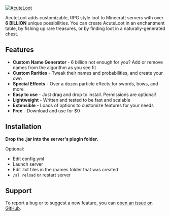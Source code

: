 [![AcuteLoot](https://i.imgur.com/YbJbYAf.png)](https://spigotmc.org)

AcuteLoot adds customizable, RPG style loot to Minecraft servers with over **6 BILLION** unique possibilities. You can create AcuteLoot in an enchantment table, by fishing up rare treasures, or by finding loot in a naturally-generated chest.

Features
--------
* **Custom Name Generator** - 6 billion not enough for you? Add or remove names from the algorithm as you see fit
* **Custom Rarities** - Tweak their names and probabilities, and create your own
* **Special Effects** - Over a dozen particle effects for swords, bows, and more
* **Easy to use** - Just drag and drop to install. Permissions are optional!
* **Lightweight** - Written and tested to be fast and scalable
* **Extensible** - Loads of options to customize features for your needs
* **Free** - Download and use for $0

Installation
-------
**Drop the .jar into the server's plugin folder.**

Optional:
* Edit config.yml
* Launch server
* Edit .txt files in the /names folder that was created
* `/al reload` or restart server


Support
-------
To report a bug or to suggest a new feature, you can [open an issue on GitHub](https://github.com/zizmax/AcuteLoot/issues/new).
